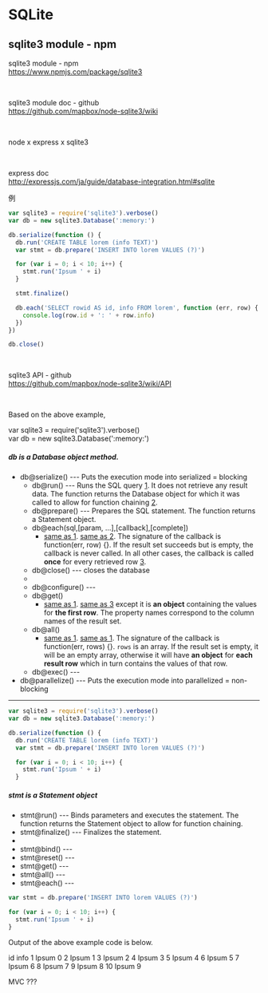 # SQLite

## sqlite3 module - npm

sqlite3 module - npm  
https://www.npmjs.com/package/sqlite3

<br>

sqlite3 module doc - github  
https://github.com/mapbox/node-sqlite3/wiki

<br>

node x express x sqlite3

<br>

express doc  
http://expressjs.com/ja/guide/database-integration.html#sqlite

例

```javascript
var sqlite3 = require('sqlite3').verbose()
var db = new sqlite3.Database(':memory:')

db.serialize(function () {
  db.run('CREATE TABLE lorem (info TEXT)')
  var stmt = db.prepare('INSERT INTO lorem VALUES (?)')

  for (var i = 0; i < 10; i++) {
    stmt.run('Ipsum ' + i)
  }

  stmt.finalize()

  db.each('SELECT rowid AS id, info FROM lorem', function (err, row) {
    console.log(row.id + ': ' + row.info)
  })
})

db.close()
```

<br>

sqlite3 API - github  
https://github.com/mapbox/node-sqlite3/wiki/API

<br>

Based on the above example,

var sqlite3 = require('sqlite3').verbose()  
var db = new sqlite3.Database(':memory:')

##### db is a Database object method.
- db@serialize() --- Puts the execution mode into serialized = blocking
  - db@run() --- Runs the SQL query [1](). It does not retrieve any result data. The function returns the Database object for which it was called to allow for function chaining [2]().
  - db@prepare() --- Prepares the SQL statement. The function returns a Statement object.
  - db@each(sql,[param, ...],[callback],[complete]) 
    - [same as 1](). [same as 2](). The signature of the callback is function(err, row) {}. If the result set succeeds but is empty, the callback is never called. In all other cases, the callback is called **once** for every retrieved row [3]().
  - db@close() --- closes the database
  - 
  - db@configure() --- 
  - db@get()
    - [same as 1](). [same as 3]() except it is **an object** containing the values for **the first row**. The property names correspond to the column names of the result set.
  - db@all()
    - [same as 1](). [same as 1](). The signature of the callback is function(err, rows) {}. `rows` is an array. If the result set is empty, it will be an empty array, otherwise it will have **an object** for **each result row** which in turn contains the values of that row.
  - db@exec() --- 
- db@parallelize() --- Puts the execution mode into parallelized = non-blocking

---

```javascript
var sqlite3 = require('sqlite3').verbose()
var db = new sqlite3.Database(':memory:')

db.serialize(function () {
  db.run('CREATE TABLE lorem (info TEXT)')
  var stmt = db.prepare('INSERT INTO lorem VALUES (?)')

  for (var i = 0; i < 10; i++) {
    stmt.run('Ipsum ' + i)
  }
```

##### stmt is a Statement object
- stmt@run() --- Binds parameters and executes the statement. The function returns the Statement object to allow for function chaining.
- stmt@finalize() --- Finalizes the statement.
- 
- stmt@bind() --- 
- stmt@reset() --- 
- stmt@get() --- 
- stmt@all() --- 
- stmt@each() --- 

```javascript
var stmt = db.prepare('INSERT INTO lorem VALUES (?)')

for (var i = 0; i < 10; i++) {
  stmt.run('Ipsum ' + i)
}
```

Output of the above example code is below.

id	info
1	Ipsum 0
2	Ipsum 1
3	Ipsum 2
4	Ipsum 3
5	Ipsum 4
6	Ipsum 5
7	Ipsum 6
8	Ipsum 7
9	Ipsum 8
10	Ipsum 9

MVC ???

